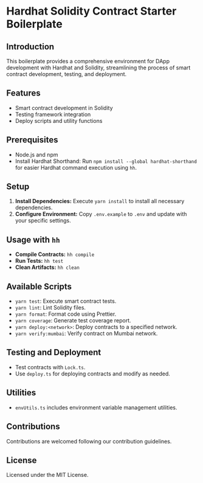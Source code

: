 # Hardhat Solidity Contract Starter Boilerplate

## Introduction
This boilerplate provides a comprehensive environment for DApp development with Hardhat and Solidity, streamlining the process of smart contract development, testing, and deployment.

## Features
- Smart contract development in Solidity
- Testing framework integration
- Deploy scripts and utility functions

## Prerequisites
- Node.js and npm
- Install Hardhat Shorthand: Run `npm install --global hardhat-shorthand` for easier Hardhat command execution using `hh`.

## Setup
1. **Install Dependencies:** Execute `yarn install` to install all necessary dependencies.
2. **Configure Environment:** Copy `.env.example` to `.env` and update with your specific settings.

## Usage with `hh`
- **Compile Contracts:** `hh compile`
- **Run Tests:** `hh test`
- **Clean Artifacts:** `hh clean`

## Available Scripts
- `yarn test`: Execute smart contract tests.
- `yarn lint`: Lint Solidity files.
- `yarn format`: Format code using Prettier.
- `yarn coverage`: Generate test coverage report.
- `yarn deploy:<network>`: Deploy contracts to a specified network.
- `yarn verify:mumbai`: Verify contract on Mumbai network.

## Testing and Deployment
- Test contracts with `Lock.ts`.
- Use `deploy.ts` for deploying contracts and modify as needed.

## Utilities
- `envUtils.ts` includes environment variable management utilities.

## Contributions
Contributions are welcomed following our contribution guidelines.

## License
Licensed under the MIT License.
